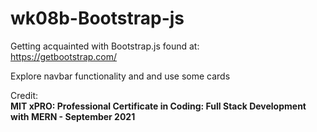# wk08b-Bootstrap-js
Getting acquainted with Bootstrap.js found at:  
<https://getbootstrap.com/>

Explore navbar functionality and and use some cards

Credit:  
**MIT xPRO: Professional Certificate in Coding: Full Stack Development with MERN - September 2021**
